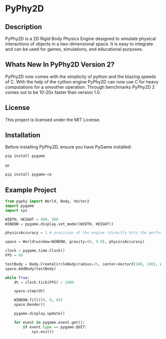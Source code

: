 # PyPhy2D

## Description
PyPhy2D is a 2D Rigid Body Physics Engine designed to simulate physical interactions of objects in a two-dimensional space. It is easy to integrate and can be used for games, simulations, and educational purposes.

## Whats New In PyPhy2D Version 2?
PyPhy2D now comes with the simplicity of python and the blazing speeds of C.
With the help of the cython engine PyPhy2D can now use C for heavy computations for a smoother operation.
Through benchmarks PyPhy2D 2 comes out to be 10-20x faster than version 1.0.

## License
This project is licensed under the MIT License.

## Installation
Before installing PyPhy2D, ensure you have PyGame installed:

```sh
pip install pygame

```
or
```sh
pip install pygame-ce

```

## Example Project
```python
from pyphy import World, Body, Vector2
import pygame
import sys

WIDTH, HEIGHT = 900, 900
WINDOW = pygame.display.set_mode((WIDTH, HEIGHT))

physicsAccuracy = 1 # precision of the engine (directly hits the performance)

space = World(window=WINDOW, gravity=(0, 9.8), physicsAccuracy)

clock = pygame.time.Clock()
FPS = 60

testBody = Body.CreateCircleBody(radius=25, center=Vector2(100, 100), density=1.2, restitution=0.8, static=False)
space.AddBody(testBody)

while True:
    dt = clock.tick(FPS) / 1000

    space.step(dt)

    WINDOW.fill((0, 0, 0))
    space.Render()

    pygame.display.update()

    for event in pygame.event.get():
        if event.type == pygame.QUIT:
            sys.exit()
```